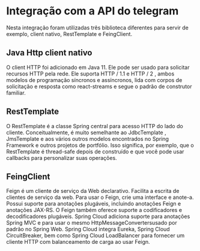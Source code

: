 # Integração com a API do telegram

Nesta integração foram utilizadas três biblioteca diferentes para servir de exemplo, client nativo, RestTemplate e FeingClient.

## Java Http client nativo

O client HTTP foi adicionado em Java 11. Ele pode ser usado para solicitar recursos HTTP pela rede. Ele suporta HTTP / 1.1 e HTTP / 2 , ambos modelos de programação síncronos e assíncronos, lida com corpos de solicitação e resposta como react-streams e segue o padrão de construtor familiar.

## RestTemplate

O RestTemplate é a classe Spring central para acesso HTTP do lado do cliente. Conceitualmente, é muito semelhante ao JdbcTemplate , JmsTemplate e aos vários outros modelos encontrados no Spring Framework e outros projetos de portfólio. Isso significa, por exemplo, que o RestTemplate é thread-safe depois de construído e que você pode usar callbacks para personalizar suas operações.

## FeingClient

Feign é um cliente de serviço da Web declarativo. Facilita a escrita de clientes de serviço da web. Para usar o Feign, crie uma interface e anote-a. Possui suporte para anotações plugáveis, incluindo anotações Feign e anotações JAX-RS. O Feign também oferece suporte a codificadores e decodificadores plugáveis. Spring Cloud adiciona suporte para anotações Spring MVC e para usar o mesmo HttpMessageConvertersusado por padrão no Spring Web. Spring Cloud integra Eureka, Spring Cloud CircuitBreaker, bem como Spring Cloud LoadBalancer para fornecer um cliente HTTP com balanceamento de carga ao usar Feign.
